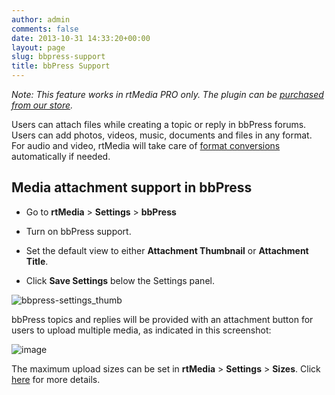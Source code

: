 ```yaml
---
author: admin
comments: false
date: 2013-10-31 14:33:20+00:00
layout: page
slug: bbpress-support
title: bbPress Support
---
```


_Note: This feature works in rtMedia PRO only. The plugin can be [purchased from our store](https://rtcamp.com/store/rtmedia-pro/)._

Users can attach files while creating a topic or reply in bbPress forums. Users can add photos, videos, music, documents and files in any format. For audio and video, rtMedia will take care of [format conversions](https://rtcamp.com/rtmedia/addons/compare-encoding-solutions/) automatically if needed.


## Media attachment support in bbPress





	
  * Go to **rtMedia** > **Settings** > **bbPress**

	
  * Turn on bbPress support.

	
  * Set the default view to either **Attachment Thumbnail** or **Attachment Title**.

	
  * Click **Save Settings** below the Settings panel.


![bbpress-settings_thumb](https://rtcamp.com/wp-content/uploads/2013/10/bbpresssettings_thumb.png)

bbPress topics and replies will be provided with an attachment button for users to upload multiple media, as indicated in this screenshot:

![image](https://rtcamp.com/wp-content/uploads/2013/10/image20.png)

The maximum upload sizes can be set in **rtMedia** > **Settings** > **Sizes**. Click [here](https://rtcamp.com/rtmedia/docs/admin/rtmedia-settings/sizes-settings/) for more details.
